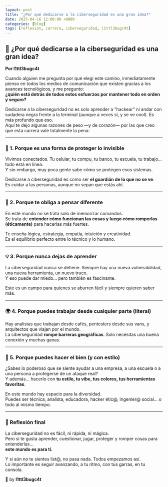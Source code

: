 ```yaml
---
layout: post
title: "¿Por qué dedicarse a la ciberseguridad es una gran idea?"
date: 2025-04-16 12:00:00 +0000
categories: [blog]
tags: [reflexión, carrera, ciberseguridad, l1ttl3bugc4t]
---
```


## 🧠 ¿Por qué dedicarse a la ciberseguridad es una gran idea?  
**Por l1ttl3bugc4t**

Cuando alguien me pregunta por qué elegí este camino, inmediatamente pienso en todos los medios de comunicación que existen gracias a los avances tecnológicos, y me pregunto:  
**¿quién está detrás de todos estos esfuerzos por mantener todo en orden y seguro?**

Dedicarse a la ciberseguridad no es solo aprender a "hackear" ni andar con sudadera negra frente a la terminal (aunque a veces sí, y se ve cool). Es más profundo que eso.  
Aquí te dejo algunas razones de peso —y de corazón— por las que creo que esta carrera vale totalmente la pena:

---

### 🔐 1. Porque es una forma de proteger lo invisible

Vivimos conectados. Tu celular, tu compu, tu banco, tu escuela, tu trabajo… todo está en línea.  
Y sin embargo, muy poca gente sabe cómo se protegen esos sistemas.

Dedicarse a ciberseguridad es como ser **el guardián de lo que no se ve**.  
Es cuidar a las personas, aunque no sepan que estás ahí.

---

### 🧠 2. Porque te obliga a pensar diferente

En este mundo no se trata solo de memorizar comandos.  
Se trata de **entender cómo funcionan las cosas y luego cómo romperlas (éticamente)** para hacerlas más fuertes.

Te enseña lógica, estrategia, empatía, intuición y creatividad.  
Es el equilibrio perfecto entre lo técnico y lo humano.

---

### 💡 3. Porque nunca dejas de aprender

La ciberseguridad nunca se detiene. Siempre hay una nueva vulnerabilidad, una nueva herramienta, un nuevo truco.  
Y eso puede dar miedo… pero también es fascinante.

Este es un campo para quienes se aburren fácil y siempre quieren saber más.

---

### 🌍 4. Porque puedes trabajar desde cualquier parte (literal)

Hay analistas que trabajan desde cafés, pentesters desde sus vans, y arquitectos que viajan por el mundo.  
La ciberseguridad **rompe barreras geográficas**. Solo necesitas una buena conexión y muchas ganas.

---

### 👾 5. Porque puedes hacer el bien (y con estilo)

¿Sabes lo poderoso que se siente ayudar a una empresa, a una escuela o a una persona a protegerse de un ataque real?  
Y además… hacerlo con **tu estilo, tu vibe, tus colores, tus herramientas favoritas**.

En este mundo hay espacio para la diversidad.  
Puedes ser técnica, analista, educadora, hacker étic@, ingenier@ social… o todo al mismo tiempo.

---

### 💜 Reflexión final

La ciberseguridad no es fácil, ni rápida, ni mágica.  
Pero si te gusta aprender, cuestionar, jugar, proteger y romper cosas para entenderlas…  
**este mundo es para ti.**

Y si aún no te sientes list@, no pasa nada. Todos empezamos así.  
Lo importante es seguir avanzando, a tu ritmo, con tus garras, en tu consola.

👾 by **l1ttl3bugc4t**